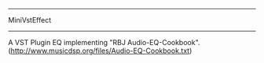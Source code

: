 *****
MiniVstEffect
*****

A VST Plugin EQ implementing "RBJ Audio-EQ-Cookbook".
(http://www.musicdsp.org/files/Audio-EQ-Cookbook.txt)
